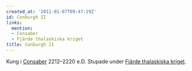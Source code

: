 ```yaml
---
created_at: '2011-01-07T09:47:19Z'
id: Conburgh II
links:
  mention:
  - Consaber
  - Fjärde thalaskiska kriget
title: Conburgh II
---
```


Kung i [Consaber] 2212–2220 e.D. Stupade under [Fjärde thalaskiska kriget].

  [Consaber]: Consaber
  [Fjärde thalaskiska kriget]: Fjärde_thalaskiska_kriget